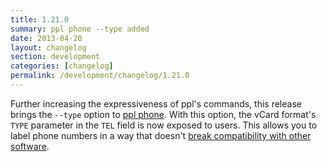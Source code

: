```yaml
---
title: 1.21.0
summary: ppl phone --type added
date: 2013-04-20
layout: changelog
section: development
categories: [changelog]
permalink: /development/changelog/1.21.0
---
```


Further increasing the expressiveness of ppl's commands, this release brings the
`--type` option to [ppl phone](/documentation/commands/phone). With this option,
the vCard format's `TYPE` parameter in the `TEL` field is now exposed to users.
This allows you to label phone numbers in a way that doesn't [break
compatibility with other
software](https://github.com/h2s/ppl/issues/24#issuecomment-16623136).
